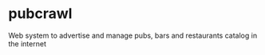 pubcrawl
========

Web system to advertise and manage pubs, bars and restaurants catalog in the internet
